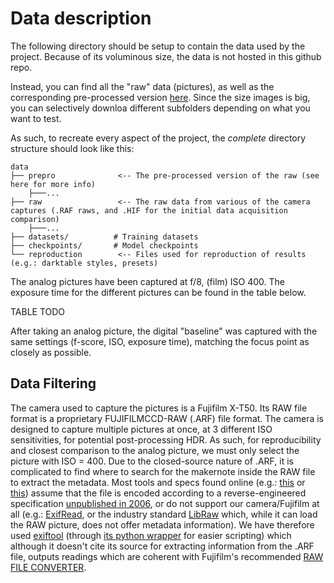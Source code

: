 # Data description

The following directory should be setup to contain the data used by the project. Because of its voluminous size, the data is not hosted in this github repo.

Instead, you can find all the "raw" data (pictures), as well as the corresponding pre-processed version [here](TODO). Since the size images is big, you can selectively downloa different subfolders depending on what you want to test.

As such, to recreate every aspect of the project, the *complete* directory structure should look like this:

```
data
├── prepro              <-- The pre-processed version of the raw (see here for more info)
    ├───...
├── raw                 <-- The raw data from various of the camera captures (.RAF raws, and .HIF for the initial data acquisition comparison)
    ├───...
├── datasets/          # Training datasets
├── checkpoints/       # Model checkpoints
└── reproduction        <-- Files used for reproduction of results (e.g.: darktable styles, presets)
```

The analog pictures have been captured at f/8, (film) ISO 400. The exposure time for the different pictures can be found in the table below.

TABLE TODO

After taking an analog picture, the digital "baseline" was captured with the same settings (f-score, ISO, exposure time), matching the focus point as closely as possible. 


## Data Filtering

The camera used to capture the pictures is a Fujifilm X-T50. Its RAW file format is a proprietary FUJIFILMCCD-RAW (.ARF) file format. The camera is designed to capture multiple pictures at once, at 3 different ISO sensitivities, for potential post-processing HDR. As such, for reproducibility and closest comparison to the analog picture, we must only select the picture with ISO = 400. Due to the closed-source nature of .ARF, it is complicated to find where to search for the makernote inside the RAW file to extract the metadata. Most tools and specs found online (e.g.: [this](https://libopenraw.freedesktop.org/formats/raf/) or [this](https://github.com/franzwong/fujifilm-raf-reader?tab=readme-ov-file)) assume that the file is encoded according to a reverse-engineered specification [unpublished in 2006](https://web.archive.org/web/20090213050537/http://crousseau.free.fr/imgfmt_raw.htm), or do not support our camera/Fujifilm at all (e.g.: [ExifRead](https://pypi.org/project/ExifRead/), or the industry standard [LibRaw](https://www.libraw.org/supported-cameras) which, while it can load the RAW picture, does not offer metadata information). We have therefore used [exiftool](https://exiftool.org/index.html) (through [its python wrapper](https://sylikc.github.io/pyexiftool/) for easier scripting) which although it doesn't cite its source for extracting information from the .ARF file, outputs readings which are coherent with Fujifilm's recommended [RAW FILE CONVERTER](https://www.fujifilm-x.com/global/support/download/software/raw-file-converter-ex-powered-by-silkypix/).

